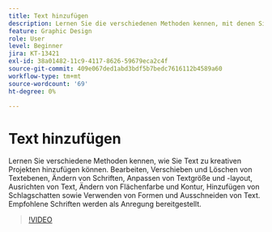 ```yaml
---
title: Text hinzufügen
description: Lernen Sie die verschiedenen Methoden kennen, mit denen Sie Text zu Ihren kreativen Projekten hinzufügen können
feature: Graphic Design
role: User
level: Beginner
jira: KT-13421
exl-id: 38a01482-11c9-4117-8626-59679eca2c4f
source-git-commit: 409e067ded1abd3bdf5b7bedc7616112b4589a60
workflow-type: tm+mt
source-wordcount: '69'
ht-degree: 0%

---
```


# Text hinzufügen

Lernen Sie verschiedene Methoden kennen, wie Sie Text zu kreativen Projekten hinzufügen können. Bearbeiten, Verschieben und Löschen von Textebenen, Ändern von Schriften, Anpassen von Textgröße und -layout, Ausrichten von Text, Ändern von Flächenfarbe und Kontur, Hinzufügen von Schlagschatten sowie Verwenden von Formen und Ausschneiden von Text. Empfohlene Schriften werden als Anregung bereitgestellt.

>[!VIDEO](https://video.tv.adobe.com/v/3420222?quality=12&learn=on&hidetitle=true)
